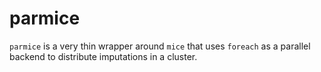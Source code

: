 # parmice

`parmice` is a very thin wrapper around `mice` that uses `foreach` as a parallel
backend to distribute imputations in a cluster.


